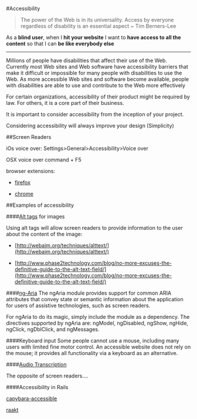 #Accessibility


> The power of the Web is in its universality.
Access by everyone regardless of disability is an essential aspect ~ Tim Berners-Lee

As a **blind user**, when I **hit your website** I want to **have access to all the content** so that I can **be like everybody else**

----

Millions of people have disabilities that affect their use of the Web. Currently most Web sites and Web software have accessibility barriers that make it difficult or impossible for many people with disabilities to use the Web. As more accessible Web sites and software become available, people with disabilities are able to use and contribute to the Web more effectively

For certain organizations, accessibility of their product might be required by law. For others, it is a core part of their business. 

It is important to consider accessibility from the inception of your project. 

Considering accessibility will always improve your design (Simplicity)


##Screen Readers

iOs voice over: Settings>General>Accessibility>Voice over

OSX voice over command + F5

browser extensions:

* [firefox](https://addons.mozilla.org/en-us/firefox/addon/fangs-screen-reader-emulator/)

* [chrome](https://chrome.google.com/webstore/detail/chromevox/kgejglhpjiefppelpmljglcjbhoiplfn?hl=en)


##Examples of accessibility



####[Alt tags](http://www.w3schools.com/tags/att_img_alt.asp) for images

Using alt tags will allow screen readers to provide information to the user about the content of the image:

* [http://webaim.org/techniques/alttext/](http://webaim.org/techniques/alttext/)

* [http://www.phase2technology.com/blog/no-more-excuses-the-definitive-guide-to-the-alt-text-field/](http://www.phase2technology.com/blog/no-more-excuses-the-definitive-guide-to-the-alt-text-field/)

####[ng-Aria](https://docs.angularjs.org/api/ngAria) 
The ngAria module provides support for common ARIA attributes that convey state or semantic information about the application for users of assistive technologies, such as screen readers.

For ngAria to do its magic, simply include the module as a dependency. The directives supported by ngAria are: ngModel, ngDisabled, ngShow, ngHide, ngClick, ngDblClick, and ngMessages.


####Keyboard input
Some people cannot use a mouse, including many users with limited fine motor control. An accessible website does not rely on the mouse; it provides all functionality via a keyboard as an alternative. 

####[Audio Transcription](https://chrome.google.com/webstore/detail/transcribe-transcribe-aud/ogokenmicnjdfhmhocanoemnddmpcjjm?hl=en-US) 

The opposite of screen readers.... 

####Accessibility in Rails

[capybara-accessible](http://blog.pivotal.io/labs/labs/automated-accessibility-testing-rails)

[raakt](http://www.standards-schmandards.com/projects/raakt/)





